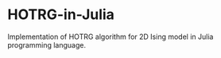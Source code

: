 # HOTRG-in-Julia
Implementation of HOTRG algorithm for 2D Ising model in Julia programming language. 
